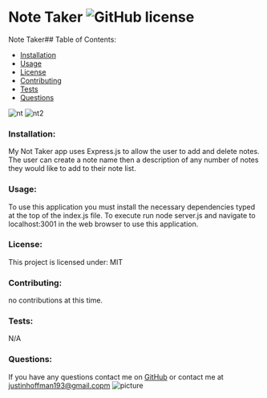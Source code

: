 # Note Taker  ![GitHub license](https://img.shields.io/github/license/Naereen/StrapDown.js.svg)
Note Taker## Table of Contents:
* [Installation](#installation)
* [Usage](#usage)
* [License](#license)
* [Contributing](#contributing)
* [Tests](#tests)
* [Questions](#questions)



![nt](https://user-images.githubusercontent.com/78002356/120954056-f3970980-c713-11eb-889f-ac672c10f47d.JPG)
![nt2](https://user-images.githubusercontent.com/78002356/120954057-f5f96380-c713-11eb-95ee-2d1082ae8cd5.JPG)

### Installation:
My Not Taker app uses Express.js to allow the user to add and delete notes. The user can create a note name then a description of any number of 
notes they would like to add to their note list.

### Usage:
To use this application you must install the necessary dependencies typed at the top of the index.js file. To execute run node server.js and 
navigate to localhost:3001 in the web browser to use this application. 
### License:
This project is licensed under:
MIT
### Contributing:
no contributions at this time.
### Tests:
N/A
### Questions:
If you have any questions contact me on [GitHub](https://github.com/shiromajh) or contact 
me at justinhoffman193@gmail.copm
![picture](https://github.com/shiromajh.png?size=80)
    
 
